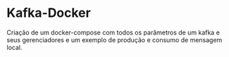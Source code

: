 # Kafka-Docker
Criação de um docker-compose com todos os parâmetros de um kafka e seus gerenciadores e um exemplo de produção e consumo de mensagem local.
